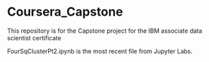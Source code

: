 # Coursera_Capstone
This repository is for the Capstone project for the IBM associate data scientist certificate

FourSqClusterPt2.ipynb is the most recent file from Jupyter Labs. 

